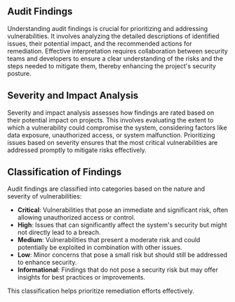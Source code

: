 ## Audit Findings

Understanding audit findings is crucial for prioritizing and addressing vulnerabilities. It involves analyzing the detailed descriptions of identified issues, their potential impact, and the recommended actions for remediation. Effective interpretation requires collaboration between security teams and developers to ensure a clear understanding of the risks and the steps needed to mitigate them, thereby enhancing the project's security posture.

## Severity and Impact Analysis

Severity and impact analysis assesses how findings are rated based on their potential impact on projects. This involves evaluating the extent to which a vulnerability could compromise the system, considering factors like data exposure, unauthorized access, or system malfunction. Prioritizing issues based on severity ensures that the most critical vulnerabilities are addressed promptly to mitigate risks effectively.

## Classification of Findings

Audit findings are classified into categories based on the nature and severity of vulnerabilities:

- **Critical**: Vulnerabilities that pose an immediate and significant risk, often allowing unauthorized access or control.
- **High**: Issues that can significantly affect the system's security but might not directly lead to a breach.
- **Medium**: Vulnerabilities that present a moderate risk and could potentially be exploited in combination with other issues.
- **Low**: Minor concerns that pose a small risk but should still be addressed to enhance security.
- **Informational**: Findings that do not pose a security risk but may offer insights for best practices or improvements.

This classification helps prioritize remediation efforts effectively.




